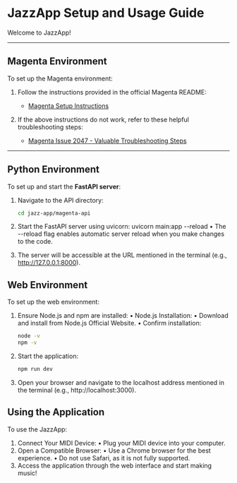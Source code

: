 # JazzApp Setup and Usage Guide

Welcome to JazzApp!

---

## Magenta Environment

To set up the Magenta environment:

1. Follow the instructions provided in the official Magenta README:
   - [Magenta Setup Instructions](https://github.com/magenta/magenta/blob/main/README.md)

2. If the above instructions do not work, refer to these helpful troubleshooting steps:
   - [Magenta Issue 2047 - Valuable Troubleshooting Steps](https://github.com/magenta/magenta/issues/2047#issuecomment-1543717428)

---

## Python Environment

To set up and start the **FastAPI server**:

1. Navigate to the API directory:
   ```bash
   cd jazz-app/magenta-api

2.	Start the FastAPI server using uvicorn:
uvicorn main:app --reload
	•	The --reload flag enables automatic server reload when you make changes to the code.

3.	The server will be accessible at the URL mentioned in the terminal (e.g., http://127.0.0.1:8000).

## Web Environment

To set up the web environment:
1.	Ensure Node.js and npm are installed:
	•	Node.js Installation:
	    •   Download and install from Node.js Official Website.
	•	Confirm installation:
    ```bash
    node -v
    npm -v
2. Start the application:
    ```bash
    npm run dev
3.	Open your browser and navigate to the localhost address mentioned in the terminal (e.g., http://localhost:3000).

## Using the Application

To use the JazzApp:
1.	Connect Your MIDI Device:
	•	Plug your MIDI device into your computer.
2.	Open a Compatible Browser:
	•	Use a Chrome browser for the best experience.
	•	Do not use Safari, as it is not fully supported.
3.	Access the application through the web interface and start making music!